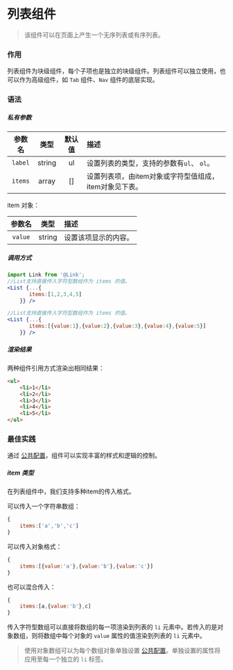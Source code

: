# 列表组件
> 该组件可以在页面上产生一个无序列表或有序列表。

### 作用
列表组件为块级组件，每个子项也是独立的块级组件。列表组件可以独立使用，也可以作为高级组件，如 `Tab` 组件、`Nav` 组件的底层实现。
 
### 语法
##### 私有参数

| 参数名 | 类型 | 默认值 | 描述
| :-: | :-: | :-: | :- |
| `label` | string | ul | 设置列表的类型，支持的参数有`ul`、 `ol`。 |
| `items` | array | [] | 设置列表项，由item对象或字符型值组成，item对象见下表。 |

item 对象：

| 参数名 | 类型  | 描述
| :-: | :-: | :- |
| `value` | string  | 设置该项显示的内容。 |

##### 调用方式
``` jsx
import Link from '@Link';
//List支持直接传入字符型数组作为 items 的值。
<List {...{
       items:[1,2,3,4,5]
    }} />

//List支持直接传入字符型数组作为 items 的值。
<List {...{
       items:[{value:1},{value:2},{value:3},{value:4},{value:5}]
    }} />
```

##### 渲染结果
两种组件引用方式渲染出相同结果：

``` html
<ul>
    <li>1</li>
    <li>2</li>
    <li>3</li>
    <li>4</li>
    <li>5</li>
</ul>
```
### 最佳实践
通过 [公共配置](../ch1/public.md)，组件可以实现丰富的样式和逻辑的控制。
##### item 类型
在列表组件中，我们支持多种item的传入格式。

可以传入一个字符串数组：
```js
{
    items:['a','b','c']
}
```
可以传入对象格式：
```js
{
    items:[{value:'a'},{value:'b'},{value:'c'}]
}
```
也可以混合传入：
```js
{
    items:[a,{value:'b'},c]
}
```
传入字符型数组可以直接将数组的每一项渲染到列表的 `li` 元素中。若传入的是对象数组，则将数组中每个对象的 `value` 属性的值渲染到列表的 `li` 元素中。
> 使用对象数组可以为每个数组对象单独设置 [公共配置](../ch1/public.md)。单独设置的属性将应用至每一个独立的 `li` 标签。